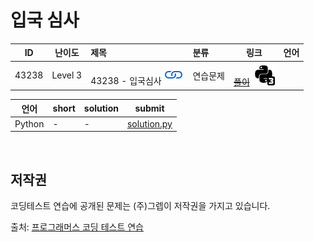 # 입국 심사

| ID | 난이도 | 제목 | 분류 | 링크 | 언어 |
| -- | ---- | :-- | :-- | --- | --- |
| 43238 | Level 3 | 43238 - 입국심사 [![문제](/assets/link.svg)](https://programmers.co.kr/learn/courses/30/lessons/43238)| 연습문제 | [~~풀이~~](/solutions/입국심사/README.md) [![python3](/assets/python3.svg)](/solutions/입국심사/solution.py) || [![python3](/assets/python3.svg)](solution.py) |

| 언어 | short | solution | submit |
| --- | ----- | -------- | ------ |
| Python | - | - | [solution.py](solution.py) |

<br>

## 저작권

코딩테스트 연습에 공개된 문제는 (주)그렙이 저작권을 가지고 있습니다.

출처: [프로그래머스 코딩 테스트 연습](https://programmers.co.kr/learn/challenges)
